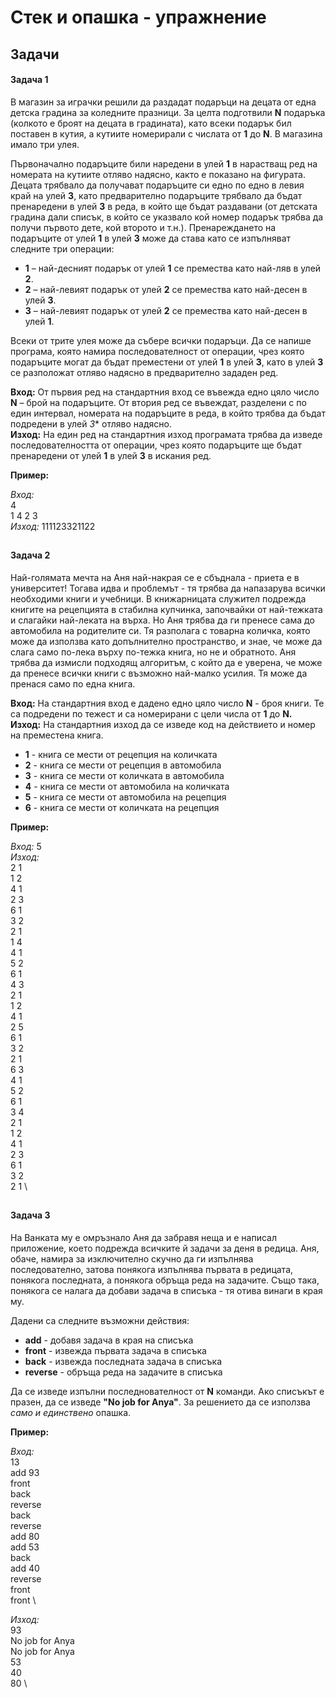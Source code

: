 # Стек и опашка - упражнение

## Задачи

#### Задача 1
В магазин за играчки решили да раздадат подаръци на децата от една детска градина за коледните празници. За целта подготвили **N** подаръка (колкото е броят на децата в градината), като всеки подарък бил поставен в кутия, а кутиите номерирали с числата от **1** до **N**. В магазина имало три улея.

Първоначално подаръците били наредени в улей **1** в нарастващ ред на номерата на кутиите отляво надясно, както е показано на фигурата. Децата трябвало да получават подаръците си едно по едно в левия край на улей **3**, като предварително подаръците трябвало да бъдат пренаредени в улей **3** в реда, в който ще бъдат раздавани (от детската градина дали списък, в който се указвало кой номер подарък трябва да получи първото дете, кой второто и т.н.). Пренареждането на подаръците от улей **1** в улей **3** може да става като се изпълняват следните три операции: 
- **1** – най-десният подарък от улей **1** се премества като най-ляв в улей **2**. 
- **2** – най-левият подарък от улей **2** се премества като най-десен в улей **3**. 
- **3** – най-левият подарък от улей **2** се премества като най-десен в улей **1**.

Всеки от трите улея може да събере всички подаръци. Да се напише програма, която намира последователност от операции, чрез която подаръците могат да бъдат преместени от улей **1** в улей **3**, като в улей **3** се разположат отляво надясно в предварително зададен ред.

**Вход:** От първия ред на стандартния вход се въвежда едно цяло число **N** – брой на подаръците. От втория ред се въвеждат, разделени с по един интервал, номерата на подаръците в реда, в който трябва да бъдат подредени в улей *3** отляво надясно. \
**Изход:** На един ред на стандартния изход програмата трябва да изведе последователността от операции, чрез която подаръците ще бъдат пренаредени от улей **1** в улей **3** в искания ред.

**Пример:**

*Вход:* \
4  \
1 4 2 3  \
*Изход:* 111123321122



##
#### Задача 2
Най-голямата мечта на Аня най-накрая се е сбъднала - приета е в университет! Тогава идва и проблемът - тя трябва да напазарува всички необходими книги и учебници. В книжарницата служител подрежда книгите на рецепцията в стабилна купчинка, започвайки от най-тежката и слагайки най-леката на върха. Но Аня трябва да ги пренесе сама до автомобила на родителите си. Тя разполага с товарна количка, която може да използва като допълнително пространство, и знае, че може да слага само по-лека върху по-тежка книга, но не и обратното. Аня трябва да измисли подходящ алгоритъм, с който да е уверена, че може да пренесе всички книги с възможно най-малко усилия. Тя може да пренася само по една книга.

**Вход:** На стандартния вход е дадено едно цяло число **N** - броя книги. Те са подредени по тежест и са номерирани с цели числа от **1** до **N.** \
**Изход:** На стандартния изход да се изведе код на действието и номер на преместена книга.
- **1** - книга се мести от рецепция на количката
- **2** - книга се мести от рецепция в автомобила
- **3** - книга се мести от количката в автомобила
- **4** - книга се мести от автомобила на количката
- **5** - книга се мести от автомобила на рецепция
- **6** - книга се мести от количката на рецепция

**Пример:**

*Вход:* 5 \
*Изход:* \
2 1 \
1 2 \
4 1 \
2 3 \
6 1 \
3 2 \
2 1 \
1 4 \
4 1 \
5 2 \
6 1 \
4 3 \
2 1 \
1 2 \
4 1 \
2 5 \
6 1 \
3 2 \
2 1 \
6 3 \
4 1 \
5 2 \
6 1 \
3 4 \
2 1 \
1 2 \
4 1 \
2 3 \
6 1 \
3 2 \
2 1 \


##
#### Задача 3
На Ванката му е омръзнало Аня да забравя неща и е написал приложение, което подрежда всичките й задачи за деня в редица. Аня, обаче, намира за изключително скучно да ги изпълнява последователно, затова понякога изпълнява първата в редицата, понякога последната, а понякога обръща реда на задачите. Също така, понякога се налага да добави задача в списъка - тя отива винаги в края му.

Дадени са следните възможни действия:
- **add** - добавя задача в края на списъка
- **front** - извежда първата задача в списъка 
- **back** - извежда последната задача в списъка
- **reverse** - обръща реда на задачите в списъка

Да се изведе изпълни последнователност от **N** команди. Ако списъкът е празен, да се изведе **"No job for Anya"**. За решението да се използва *само и единствено* опашка.


**Пример:**

*Вход:* \
13 \
add 93 \
front \
back \
reverse \
back \
reverse \
add 80 \
add 53 \
back \
add 40 \
reverse \
front \
front \

*Изход:* \
93 \
No job for Anya \
No job for Anya \
53 \
40 \
80 \


